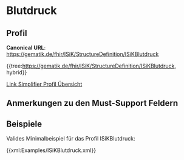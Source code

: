 # Blutdruck

## Profil

**Canonical URL**: https://gematik.de/fhir/ISiK/StructureDefinition/ISiKBlutdruck

{{tree:https://gematik.de/fhir/ISiK/StructureDefinition/ISiKBlutdruck, hybrid}}

[Link Simplifier Profil Übersicht](https://gematik.de/fhir/ISiK/StructureDefinition/ISiKBlutdruck)

## Anmerkungen zu den Must-Support Feldern

## Beispiele

Valides Minimalbeispiel für das Profil ISiKBlutdruck:

{{xml:Examples/ISiKBlutdruck.xml}}
